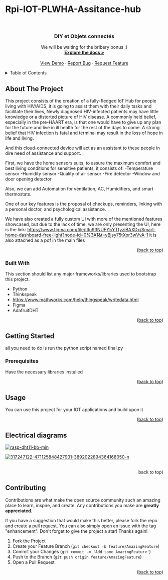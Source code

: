 # Rpi-IOT-PLWHA-Assitance-hub
<!-- Improved compatibility of back to top link: See: https://github.com/othneildrew/Best-README-Template/pull/73 -->
<a name="readme-top"></a>
<!--
*** Thanks for checking out the Best-README-Template. If you have a suggestion
*** that would make this better, please fork the repo and create a pull request
*** or simply open an issue with the tag "enhancement".
*** Don't forget to give the project a star!
*** Thanks again! Now go create something AMAZING! :D
-->



<!-- PROJECT SHIELDS -->
<!--
*** I'm using markdown "reference style" links for readability.
*** Reference links are enclosed in brackets [ ] instead of parentheses ( ).
*** See the bottom of this document for the declaration of the reference variables
*** for contributors-url, forks-url, etc. This is an optional, concise syntax you may use.
*** https://www.markdownguide.org/basic-syntax/#reference-style-links
-->

<!-- PROJECT LOGO -->
<br />
<div align="center">
  <h3 align="center">DIY et Objets connectés</h3>

  <p align="center">
 We will be waiting for the bribery bonus ;)
    <br />
    <a href="https://github.com/othneildrew/Best-README-Template"><strong>Explore the docs »</strong></a>
    <br />
    <br />
    <a href="https://github.com/othneildrew/Best-README-Template">View Demo</a>
    ·
    <a href="https://github.com/othneildrew/Best-README-Template/issues">Report Bug</a>
    ·
    <a href="https://github.com/othneildrew/Best-README-Template/issues">Request Feature</a>
  </p>
</div>



<!-- TABLE OF CONTENTS -->
<details>
  <summary>Table of Contents</summary>
  <ol>
    <li>
      <a href="#about-the-project">About The Project</a>
      <ul>
        <li><a href="#built-with">Built With</a></li>
      </ul>
    </li>
    <li>
      <a href="#getting-started">Getting Started</a>
      <ul>
        <li><a href="#installation">Installation</a></li>
      </ul>
    </li>
    <li><a href="#usage">Usage</a></li>
    <li><a href="#roadmap">Electrical diagrams</a></li>
  </ol>
</details>



<!-- ABOUT THE PROJECT -->
## About The Project

This project consists of the creation of a fully-fledged IoT Hub for people living with HIV/AIDS, it is going to assist them with their daily tasks and facilitate their lives, Newly diagnosed HIV-infected patients may have little knowledge or a distorted picture of HIV disease. A commonly held belief, especially in the pre-HAART era, is that one would have to give up any plan for the future and live in ill health for the rest of the days to come. A strong belief that HIV infection is fatal and terminal may result in the loss of hope in life and living.

And this cloud-connected device will act as an assistant to these people in dire need of assistance and support.

First, we have the home sensors suits, to assure the maximum comfort and best living conditions for sensitive patients, it consists of:
-Temperature sensor
-Humidity sensor
-Quality of air sensor
-Fire detector
-Window and door opening detector

Also, we can add Automation for ventilation, AC, Humidifiers, and smart thermostats.

One of our key features is the proposal of checkups, reminders, linking with a personal doctor, and psychological assistance.

We have also created a fully custom UI with more of the mentioned features showcased, but due to the lack of time, we are only presenting the UI, here is the link:
https://www.figma.com/file/ItIu93NUFY5YTfyziBAXDx/Smart-home-dashboard-free-light?node-id=0%3A1&t=yBjsy75tXor3wVvA-1
it is also attached as a pdf in the main files

<p align="right">(<a href="#readme-top">back to top</a>)</p>


### Built With

This section should list any major frameworks/libraries used to bootstrap this project.

* Python
* Thinkspeak
* https://www.mathworks.com/help/thingspeak/writedata.html
* Figma
* AdafruitDHT

<p align="right">(<a href="#readme-top">back to top</a>)</p>



<!-- GETTING STARTED -->
## Getting Started

all you need to do is run the python script named final.py

### Prerequisites
Have the necessary libraries installed


<p align="right">(<a href="#readme-top">back to top</a>)</p>



<!-- USAGE EXAMPLES -->
## Usage

You can use this project for your IOT applications and build upon it

<p align="right">(<a href="#readme-top">back to top</a>)</p>

## Electrical diagrams

<a href="https://imgbb.com/"><img src="https://i.ibb.co/5MqSPC4/rasp-dht11-bb-min.jpg" alt="rasp-dht11-bb-min" border="0"></a>

<img align="center"><a href="https://ibb.co/3z5v6Nv"><img src="https://i.ibb.co/HdLCwzC/317247122-471125848427931-3892022894364168050-n.jpg" alt="317247122-471125848427931-3892022894364168050-n" border="0"></a><br /><a target='_blank' href='https://geojsonlint.com/'></a><br /><img/>


<p align="right">back to top</a>)</p>


<!-- CONTRIBUTING -->
## Contributing

Contributions are what make the open source community such an amazing place to learn, inspire, and create. Any contributions you make are **greatly appreciated**.

If you have a suggestion that would make this better, please fork the repo and create a pull request. You can also simply open an issue with the tag "enhancement".
Don't forget to give the project a star! Thanks again!

1. Fork the Project
2. Create your Feature Branch (`git checkout -b feature/AmazingFeature`)
3. Commit your Changes (`git commit -m 'Add some AmazingFeature'`)
4. Push to the Branch (`git push origin feature/AmazingFeature`)
5. Open a Pull Request

<p align="right">(<a href="#readme-top">back to top</a>)</p>


<!-- MARKDOWN LINKS & IMAGES -->
<!-- https://www.markdownguide.org/basic-syntax/#reference-style-links -->
[Demo]:https://ibb.co/3z5v6Nv
[contributors-shield]: https://img.shields.io/github/contributors/othneildrew/Best-README-Template.svg?style=for-the-badge
[contributors-url]: https://github.com/othneildrew/Best-README-Template/graphs/contributors
[forks-shield]: https://img.shields.io/github/forks/othneildrew/Best-README-Template.svg?style=for-the-badge
[forks-url]: https://github.com/othneildrew/Best-README-Template/network/members
[stars-shield]: https://img.shields.io/github/stars/othneildrew/Best-README-Template.svg?style=for-the-badge
[stars-url]: https://github.com/othneildrew/Best-README-Template/stargazers
[issues-shield]: https://img.shields.io/github/issues/othneildrew/Best-README-Template.svg?style=for-the-badge
[issues-url]: https://github.com/othneildrew/Best-README-Template/issues
[license-shield]: https://img.shields.io/github/license/othneildrew/Best-README-Template.svg?style=for-the-badge
[license-url]: https://github.com/othneildrew/Best-README-Template/blob/master/LICENSE.txt
[linkedin-shield]: https://img.shields.io/badge/-LinkedIn-black.svg?style=for-the-badge&logo=linkedin&colorB=555
[linkedin-url]: https://linkedin.com/in/othneildrew
[product-screenshot]: images/screenshot.png
[Next.js]: https://img.shields.io/badge/next.js-000000?style=for-the-badge&logo=nextdotjs&logoColor=white
[Next-url]: https://nextjs.org/
[React.js]: https://img.shields.io/badge/React-20232A?style=for-the-badge&logo=react&logoColor=61DAFB
[React-url]: https://reactjs.org/
[Vue.js]: https://img.shields.io/badge/Vue.js-35495E?style=for-the-badge&logo=vuedotjs&logoColor=4FC08D
[Vue-url]: https://vuejs.org/
[Angular.io]: https://img.shields.io/badge/Angular-DD0031?style=for-the-badge&logo=angular&logoColor=white
[Angular-url]: https://angular.io/
[Svelte.dev]: https://img.shields.io/badge/Svelte-4A4A55?style=for-the-badge&logo=svelte&logoColor=FF3E00
[Svelte-url]: https://svelte.dev/
[Laravel.com]: https://img.shields.io/badge/Laravel-FF2D20?style=for-the-badge&logo=laravel&logoColor=white
[Laravel-url]: https://laravel.com
[Bootstrap.com]: https://img.shields.io/badge/Bootstrap-563D7C?style=for-the-badge&logo=bootstrap&logoColor=white
[Bootstrap-url]: https://getbootstrap.com
[JQuery.com]: https://img.shields.io/badge/jQuery-0769AD?style=for-the-badge&logo=jquery&logoColor=white
[JQuery-url]: https://jquery.com 
